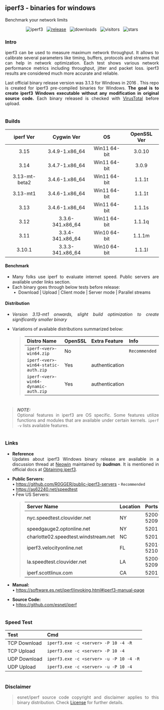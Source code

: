 ##  iperf3 - binaries for windows  
Benchmark your network limits  
<div align="center">

![iperf3](https://img.shields.io/badge/-iperf3-D8BFD8?logo=speedtest&logoColor=3a3a3d)
&nbsp;&nbsp;[![release](https://img.shields.io/github/v/release/ar51an/iperf3-win-builds?display_name=release&logo=rstudio&color=90EE90&logoColor=8FBC8F)](https://github.com/ar51an/iperf3-win-builds/releases/latest/)
&nbsp;&nbsp;![downloads](https://img.shields.io/github/downloads/ar51an/iperf3-win-builds/total?color=orange&label=downloads&logo=github)
&nbsp;&nbsp;![visitors](https://img.shields.io/endpoint?color=4883c2&label=visitors&logo=github&url=https%3A%2F%2Fhits.dwyl.com%2Far51an%2Fiperf3-win-builds.json)
&nbsp;&nbsp;![stars](https://img.shields.io/github/stars/ar51an/iperf3-win-builds?style=social&logo=apachespark)
</div>

<div align="justify">

### Intro
iperf3 can be used to measure maximum network throughput. It allows to calibrate several parameters like timing, buffers, protocols and streams that can help in network optimization. Each test shows various network performance metrics including throughput, jitter and packet loss. iperf3 results are considered much more accurate and reliable.  

Last official binary release version was 3.1.3 for Windows in 2016 . This repo is created for iperf3 pre-compiled binaries for Windows. **The goal is to create iperf3 Windows executable without any modification in original source code.** Each binary released is checked with [VirusTotal](https://www.virustotal.com/gui/home/upload) before upload.  

#
### Builds
|iperf Ver    |Cygwin Ver      |OS          |OpenSSL Ver|
|:-----------:|:--------------:|:----------:|:---------:|
|3.15         |3.4.9-1.x86_64  |Win11 64-bit|3.0.10     |
|3.14         |3.4.7-1.x86_64  |Win11 64-bit|3.0.9      |
|3.13-mt-beta2|3.4.6-1.x86_64  |Win11 64-bit|1.1.1t     |
|3.13-mt1     |3.4.6-1.x86_64  |Win11 64-bit|1.1.1t     |
|3.13         |3.4.6-1.x86_64  |Win11 64-bit|1.1.1s     |
|3.12         |3.3.6-341.x86_64|Win11 64-bit|1.1.1q     |
|3.11         |3.3.4-341.x86_64|Win10 64-bit|1.1.1m     |
|3.10.1       |3.3.3-341.x86_64|Win10 64-bit|1.1.1l     |

#### Benchmark
* Many folks use iperf to evaluate internet speed. Public servers are available under links section.  
* Each binary goes through below tests before release:  
&nbsp;•&nbsp; Download | Upload | Client mode | Server mode | Parallel streams  

#### Distribution
* _Version 3.13-mt1 onwards, slight build optimization to create significantly smaller binary_

* Variations of available distributions summarized below:
  
  > |Distro Name                         |OpenSSL|Extra Feature |Info         |
  > |:-----------------------------------|:------|:-------------|:------------|
  > |`iperf-<ver>-win64.zip`             |No     |              |`Recommended`|
  > |`iperf-<ver>-win64-static-auth.zip` |Yes    |authentication|             |
  > |`iperf-<ver>-win64-dynamic-auth.zip`|Yes    |authentication|             |

#
> **_NOTE:_**  
> Optional features in iperf3 are OS specific. Some features utilize functions and modules that are available under certain  kernels. `iperf -v` lists available features.  
#

### Links
* **Reference**  
Updates about iperf3 Windows binary release are available in a discussion thread at [Neowin](https://www.neowin.net/forum/topic/1234695-iperf/) maintained by _**budman**_. It is mentioned in official docs at [Obtaining iperf3](https://github.com/esnet/iperf/blob/master/docs/obtaining.rst).
* **Public Servers:**  
  • https://github.com/R0GGER/public-iperf3-servers - `Recommended`  
  • https://as62240.net/speedtest  
  • Few US Servers:

  > |Server Name                         |Location|Ports    |
  > |:-----------------------------------|:-------|:--------|
  > |nyc.speedtest.clouvider.net         |NY      |5200-5209|
  > |speedgauge2.optonline.net           |NY      |5201     |
  > |charlotte02.speedtest.windstream.net|NC      |5201     |
  > |iperf3.velocityonline.net           |FL      |5201-5210|
  > |la.speedtest.clouvider.net          |LA      |5200-5209|
  > |iperf.scottlinux.com                |CA      |5201     |

* **Manual:**  
  • https://software.es.net/iperf/invoking.html#iperf3-manual-page
* **Source Code:**  
  • https://github.com/esnet/iperf

#
### Speed Test
|Test        |Cmd                                    |
|:-----------|:--------------------------------------|
|TCP Download|`iperf3.exe -c <server> -P 10 -4 -R`   |
|TCP Upload  |`iperf3.exe -c <server> -P 10 -4`      |
|UDP Download|`iperf3.exe -c <server> -u -P 10 -4 -R`|
|UDP Upload  |`iperf3.exe -c <server> -u -P 10 -4`   |
  
#
### Disclaimer  
> esnet/iperf source code copyright and disclaimer applies to this binary distribution. Check [License](https://github.com/esnet/iperf/blob/master/LICENSE) for further details.
</div>
